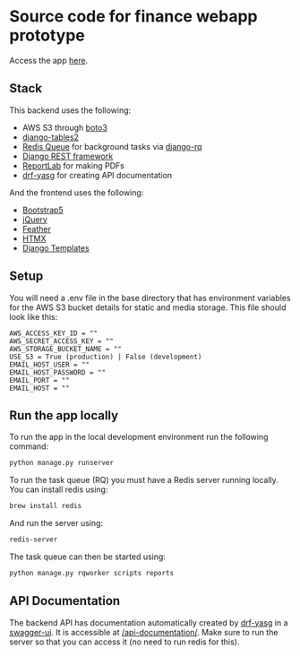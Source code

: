 # Source code for finance webapp prototype

Access the app [here](https://finance-platform-prototype-4ce168540ea9.herokuapp.com/).

## Stack

This backend uses the following:

- AWS S3 through [boto3](https://github.com/boto/boto3)
- [django-tables2](https://github.com/jieter/django-tables2)
- [Redis Queue](https://github.com/rq/rq) for background tasks via [django-rq](https://github.com/rq/django-rq)
- [Django REST framework](https://github.com/encode/django-rest-framework)
- [ReportLab](https://docs.reportlab.com/reportlab/userguide/ch1_intro/) for making PDFs
- [drf-yasg](https://github.com/axnsan12/drf-yasg) for creating API documentation

And the frontend uses the following:

- [Bootstrap5](https://getbootstrap.com/docs/5.3/getting-started/introduction/)
- [jQuery](https://jquery.com)
- [Feather](https://feathericons.com)
- [HTMX](https://htmx.org)
- [Django Templates](https://docs.djangoproject.com/en/4.2/topics/templates/)

## Setup

You will need a .env file in the base directory that has environment variables for the AWS S3 bucket details for static and media storage. This file should look like this:

```env
AWS_ACCESS_KEY_ID = ""
AWS_SECRET_ACCESS_KEY = ""
AWS_STORAGE_BUCKET_NAME = ""
USE_S3 = True (production) | False (development)
EMAIL_HOST_USER = ""
EMAIL_HOST_PASSWORD = ""
EMAIL_PORT = ""
EMAIL_HOST = ""
```

## Run the app locally

To run the app in the local development environment run the following command:

```bash
python manage.py runserver
```

To run the task queue (RQ) you must have a Redis server running locally. You can install redis using:

```bash
brew install redis
```

And run the server using:

```bash
redis-server
```

The task queue can then be started using:

```bash
python manage.py rqworker scripts reports
```

## API Documentation

The backend API has documentation automatically created by [drf-yasg](https://github.com/axnsan12/drf-yasg) in a [swagger-ui](https://github.com/swagger-api/swagger-ui). It is accessible at [/api-documentation/](https://finance-platform-prototype-4ce168540ea9.herokuapp.com/api-documentation/). Make sure to run the server so that you can access it (no need to run redis for this).

